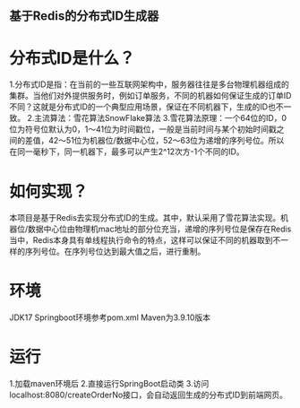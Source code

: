 ## 基于Redis的分布式ID生成器
# 分布式ID是什么？
1.分布式ID是指：在当前的一些互联网架构中，服务器往往是多台物理机器组成的集群。当他们对外提供服务时，例如订单服务，不同的机器如何保证生成的订单ID不同？这就是分布式ID的一个典型应用场景，保证在不同机器下，生成的ID也不一致。
2.主流算法：雪花算法SnowFlake算法
3.雪花算法原理：一个64位的ID，0位为符号位默认为0，1～41位为时间戳位，一般是当前时间与某个初始时间戳之间的差值，42～51位为机器位/数据中心位，52～63位为递增的序列号位。所以在同一毫秒下，同一机器下，最多可以产生2^12次方-1个不同的ID。
# 如何实现？
本项目是基于Redis去实现分布式ID的生成。其中，默认采用了雪花算法实现。机器位/数据中心位由物理机mac地址的部分位充当，递增的序列号位是保存在Redis当中，Redis本身具有单线程执行命令的特点，这样可以保证不同的机器取到不一样的序列号位。在序列号位达到最大值之后，进行重制。
# 环境
JDK17
Springboot环境参考pom.xml
Maven为3.9.10版本
# 运行
1.加载maven环境后
2.直接运行SpringBoot启动类
3.访问localhost:8080/createOrderNo接口，会自动返回生成的分布式ID到前端网页。
